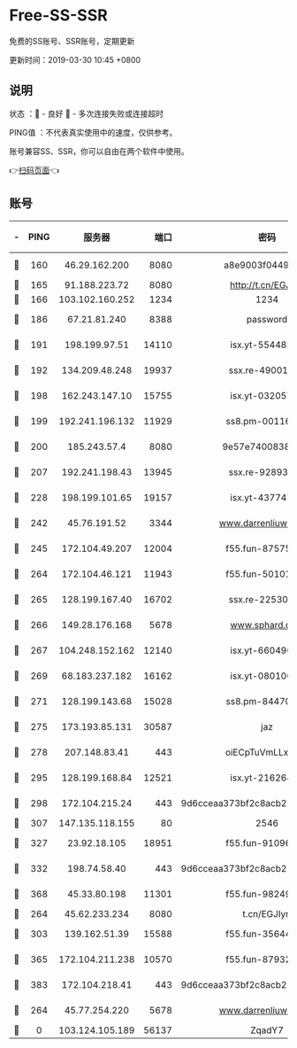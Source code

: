 # Free-SS-SSR

免费的SS账号、SSR账号，定期更新

更新时间：2019-03-30 10:45 +0800

## 说明

状态     ：🙂 - 良好 🙁 - 多次连接失败或连接超时

PING值   ：不代表真实使用中的速度，仅供参考。

账号兼容SS、SSR，你可以自由在两个软件中使用。

👉[扫码页面](https://liesauer.github.io/Free-SS-SSR/)👈

## 账号

|-|PING|服务器|端口|密码|加密方式|区域|
|:----:|:----:|:-----:|-----:|:----:|:----:|:----:|
|🙂|160|46.29.162.200|8080|a8e9003f0449cea5|chacha20-ietf|RU|
|🙂|165|91.188.223.72|8080|http://t.cn/EGJIyrl|rc4-md5|RU|
|🙂|166|103.102.160.252|1234|1234|rc4-md5|JP|
|🙂|186|67.21.81.240|8388|password|aes-256-cfb|US|
|🙂|191|198.199.97.51|14110|isx.yt-55448216|aes-256-cfb|US|
|🙂|192|134.209.48.248|19937|ssx.re-49001523|aes-256-cfb|US|
|🙂|198|162.243.147.10|15755|isx.yt-03205725|aes-256-cfb|US|
|🙂|199|192.241.196.132|11929|ss8.pm-00116909|aes-256-cfb|US|
|🙂|200|185.243.57.4|8080|9e57e7400838a01e|chacha20-ietf|US|
|🙂|207|192.241.198.43|13945|ssx.re-92893313|aes-256-cfb|US|
|🙂|228|198.199.101.65|19157|isx.yt-43774742|aes-256-cfb|US|
|🙂|242|45.76.191.52|3344|www.darrenliuwei.com|aes-256-cfb|JP|
|🙂|245|172.104.49.207|12004|f55.fun-87575174|aes-256-cfb|SG|
|🙂|264|172.104.46.121|11943|f55.fun-50101204|aes-256-cfb|SG|
|🙂|265|128.199.167.40|16702|ssx.re-22530324|aes-256-cfb|SG|
|🙂|266|149.28.176.168|5678|www.sphard.com|aes-256-cfb|AU|
|🙂|267|104.248.152.162|12140|isx.yt-66049026|aes-256-cfb|SG|
|🙂|269|68.183.237.182|16162|isx.yt-08010046|aes-256-cfb|SG|
|🙂|271|128.199.143.68|15028|ss8.pm-84470034|aes-256-cfb|SG|
|🙂|275|173.193.85.131|30587|jaz|aes-256-cfb|US|
|🙂|278|207.148.83.41|443|oiECpTuVmLLxk4Ts|aes-256-cfb|AU|
|🙂|295|128.199.168.84|12521|isx.yt-21626467|aes-256-cfb|SG|
|🙂|298|172.104.215.24|443|9d6cceaa373bf2c8acb22e60b6a58be6|aes-256-cfb|US|
|🙂|307|147.135.118.155|80|2546|chacha20|US|
|🙂|327|23.92.18.105|18951|f55.fun-91096122|aes-256-cfb|US|
|🙂|332|198.74.58.40|443|9d6cceaa373bf2c8acb22e60b6a58be6|aes-256-cfb|US|
|🙂|368|45.33.80.198|11301|f55.fun-98249734|aes-256-cfb|US|
|🙂|264|45.62.233.234|8080|t.cn/EGJIyrl|rc4-md5|CA|
|🙂|303|139.162.51.39|15588|f55.fun-35644357|aes-256-cfb|SG|
|🙂|365|172.104.211.238|10570|f55.fun-87932091|aes-256-cfb|US|
|🙂|383|172.104.218.41|443|9d6cceaa373bf2c8acb22e60b6a58be6|aes-256-cfb|US|
|🙁|264|45.77.254.220|5678|www.darrenliuwei.com|aes-256-cfb|SG|
|🙁|0|103.124.105.189|56137|ZqadY7|chacha20|US|
